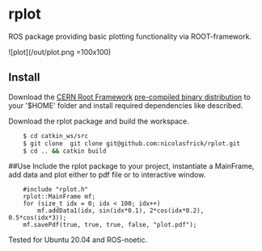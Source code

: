 # rplot
ROS package providing basic plotting functionality via ROOT-framework. 

![plot](/out/plot.png =100x100) 
<!-- ![smiley](smiley.png){:height="36px" width="36px"} -->

## Install
Download the [CERN Root Framework](https://root.cern) [pre-compiled binary distribution](https://root.cern/install/#download-a-pre-compiled-binary-distribution) to your '$HOME' folder and install required dependencies like described.

Download the rplot package and build the workspace.

```bash
    $ cd catkin_ws/src
    $ git clone  git clone git@github.com:nicolasfrick/rplot.git
    $ cd .. && catkin build
```

##Use
Include the rplot package to your project, instantiate a MainFrame, add data and plot either to pdf file or to interactive window.

```
    #include "rplot.h"
    rplot::MainFrame mf;
    for (size_t idx = 0; idx < 100; idx++)
        mf.addData1(idx, sin(idx*0.1), 2*cos(idx*0.2), 0.5*cos(idx*3));
    mf.savePdf(true, true, true, false, "plot.pdf");
```

Tested for Ubuntu 20.04 and ROS-noetic.
